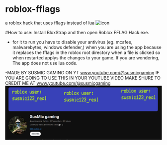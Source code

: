 # roblox-fflags
a roblox hack that uses fflags instead of lua
![icon](https://github.com/susmic-gaming/roblox-fflags/assets/157221967/b299808d-3e0b-4c9c-aa5c-4f576097f32f)

#How to use:
 Install BloxStrap and then open Roblox FFLAG Hack.exe. 
 - for it to run you have to disable your antivirus (eg. mcafee, malwarebytes, windows defender,) when you are using the app because it replaces the
fflags in the roblox root directory when a file is clicked so when restarted applys the changes to
your game. If you are wondering, The app does not use lua code.

-MADE BY SUSMIC GAMING ON YT www.youtube.com/@susmicgaming
IF YOU ARE GOING TO USE THIS IN YOUR YOUTUBE VIDEO MAKE SHURE TO CREDIT ME AT www.youtube.com/@susmicgaming
![icon](https://github.com/susmic-gaming/roblox-fflags/blob/main/Screenshot%202024-01-20%20092023.png)
